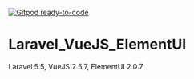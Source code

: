 [![Gitpod ready-to-code](https://img.shields.io/badge/Gitpod-ready--to--code-blue?logo=gitpod)](https://gitpod.io/#https://github.com/redaced/Laravel_VueJS_ElementUI)

# Laravel_VueJS_ElementUI
Laravel 5.5, VueJS 2.5.7, ElementUI 2.0.7
